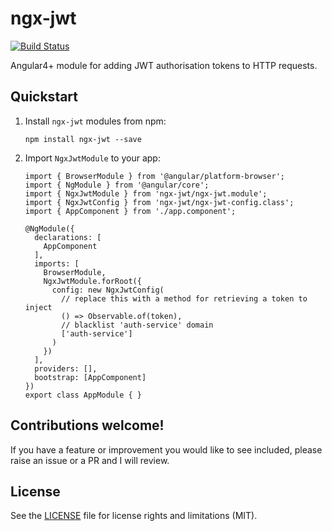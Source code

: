 # ngx-jwt

[![Build Status](https://travis-ci.org/rars/ngx-jwt.svg?branch=master)](https://travis-ci.org/rars/ngx-jwt)

Angular4+ module for adding JWT authorisation tokens to HTTP requests.

## Quickstart

1. Install `ngx-jwt` modules from npm:
    ```
    npm install ngx-jwt --save
    ```
2. Import `NgxJwtModule` to your app:
    ```
    import { BrowserModule } from '@angular/platform-browser';
    import { NgModule } from '@angular/core';
    import { NgxJwtModule } from 'ngx-jwt/ngx-jwt.module';
    import { NgxJwtConfig } from 'ngx-jwt/ngx-jwt-config.class';
    import { AppComponent } from './app.component';

    @NgModule({
      declarations: [
        AppComponent
      ],
      imports: [
        BrowserModule,
        NgxJwtModule.forRoot({
          config: new NgxJwtConfig(
            // replace this with a method for retrieving a token to inject
            () => Observable.of(token),
            // blacklist 'auth-service' domain
            ['auth-service']
          )
        })
      ],
      providers: [],
      bootstrap: [AppComponent]
    })
    export class AppModule { }
    ```

## Contributions welcome!
If you have a feature or improvement you would like to see included, please raise an issue or a PR and I will review.

## License

See the [LICENSE](LICENSE.md) file for license rights and limitations (MIT).
